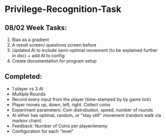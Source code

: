 # Privilege-Recognition-Task

## 08/02 Week Tasks:
1. Bias as a gradient
2. A result screen/ questions screen before
3. Updated AI to include semi-optimal movement (to be explained further in doc) + add AI to config
4. Create documentation for program setup

## Completed:

- 1 player vs 3 AI
- Multiple Rounds
- Record every input from the player (time-stamped by by game tick)
- Player moves up, down, left, right. Collect coins
- Experiment parameters: Coin distrobution, speed, number of rounds
- AI either has optimal, random, or "stay still" movement (random walk via markov chain)
- Feedback: Number of Coins per player/enemy
- Configuration for each "level"
